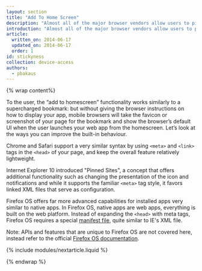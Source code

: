 ```yaml
---
layout: section
title: "Add To Home Screen"
description: "Almost all of the major browser vendors allow users to pin or install your web app. So-called “stickyness” is a common argument for native apps but can be achieved with just a few tweaks to your markup."
introduction: "Almost all of the major browser vendors allow users to pin or install your web app. So-called “stickyness” is a common argument for native apps but can be achieved with just a few tweaks to your markup."
article:
  written_on: 2014-06-17
  updated_on: 2014-06-17
  order: 1
id: stickyness
collection: device-access
authors:
  - pbakaus
---
```

{% wrap content%}

To the user, the “add to homescreen” functionality works similarly to a supercharged bookmark: but without giving the browser instructions on how to display your app, mobile browsers will take the favicon or screenshot of your page for the bookmark and show the browser’s default UI when the user launches your web app from the homescreen. Let’s look at the ways you can improve the built-in behaviour.

Chrome and Safari support a very similar syntax by using `<meta>` and `<link>` tags in the `<head>` of your page, and keep the overall feature relatively lightweight.

Internet Explorer 10 introduced "Pinned Sites", a concept that offers additional functionality such as changing the presentation of the icon and notifications and while it supports the familiar `<meta>` tag style, it favors linked XML files that serve as configuration.

Firefox OS offers far more advanced capabilities for installed apps very similar to native apps. In Firefox OS, native apps are web apps, everything is built on the web platform. Instead of expanding the `<head>` with meta tags, Firefox OS requires a special [manifest file](//developer.mozilla.org/en-US/Apps/Build/Manifest), quite similar to IE's XML file.

Note: APIs and features that are unique to Firefox OS are not covered here, 
instead refer to the official [Firefox OS documentation](//developer.mozilla.org/en-US/Apps/Quickstart).

{% include modules/nextarticle.liquid %}

{% endwrap %}
